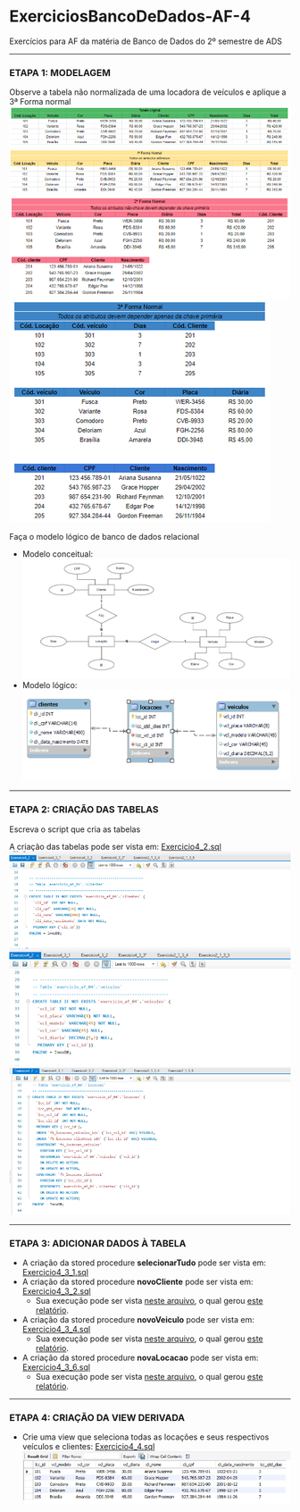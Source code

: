 # ExerciciosBancoDeDados-AF-4
Exercícios para AF da matéria de Banco de Dados do 2º semestre de ADS

--- 
### ETAPA 1: MODELAGEM
Observe a tabela não normalizada de uma locadora de veículos e aplique a 3ª Forma normal<br>
![Exercicio4_1_1_0.png](https://github.com/YasminBrazASilva/ExerciciosBancoDeDados-AF-4/blob/main/Exercicio4_1_1_0.png)<br>
![Exercicio4_1_1_1.png](https://github.com/YasminBrazASilva/ExerciciosBancoDeDados-AF-4/blob/main/Exercicio4_1_1_1.png)<br>
![Exercicio4_1_1_2.png](https://github.com/YasminBrazASilva/ExerciciosBancoDeDados-AF-4/blob/main/Exercicio4_1_1_2.png)<br>
![Exercicio4_1_1_3.png](https://github.com/YasminBrazASilva/ExerciciosBancoDeDados-AF-4/blob/main/Exercicio4_1_1_3.png)<br>


Faça o modelo lógico de banco de dados relacional<br>
* Modelo conceitual: <br>
   ![ExercicioModeloConceitual4_1_2.png](https://github.com/YasminBrazASilva/ExerciciosBancoDeDados-AF-4/blob/main/ExercicioModeloConceitual4_1_2.png)<br>
* Modelo lógico: <br>
   ![ExercicioModeloLogico4_1_2.png](https://github.com/YasminBrazASilva/ExerciciosBancoDeDados-AF-4/blob/main/ExercicioModeloLogico4_1_2.png)<br>

---
### ETAPA 2: CRIAÇÃO DAS TABELAS
Escreva o script que cria as tabelas<br>

A criação das tabelas pode ser vista em: [Exercicio4_2.sql](https://github.com/YasminBrazASilva/ExerciciosBancoDeDados-AF-4/blob/main/Exercicio4_2.sql) <br> 
  ![ExercicioTela4_2_1.png](https://github.com/YasminBrazASilva/ExerciciosBancoDeDados-AF-4/blob/main/ExercicioTela4_2_1.png)
  ![ExercicioTela4_2_2.png](https://github.com/YasminBrazASilva/ExerciciosBancoDeDados-AF-4/blob/main/ExercicioTela4_2_2.png)
  ![ExercicioTela4_2_3.png](https://github.com/YasminBrazASilva/ExerciciosBancoDeDados-AF-4/blob/main/ExercicioTela4_2_3.png)

---
### ETAPA 3: ADICIONAR DADOS À TABELA
  * A criação da stored procedure **selecionarTudo** pode ser vista em: [Exercicio4_3_1.sql](https://github.com/YasminBrazASilva/ExerciciosBancoDeDados-AF-4/blob/main/Exercicio4_3_1.sql) <br>
  * A criação da stored procedure **novoCliente** pode ser vista em: [Exercicio4_3_2.sql](https://github.com/YasminBrazASilva/ExerciciosBancoDeDados-AF-4/blob/main/Exercicio4_3_2.sql) <br>
    * Sua execução pode ser vista [neste arquivo](https://github.com/YasminBrazASilva/ExerciciosBancoDeDados-AF-4/blob/main/Exercicio4_3_3.sql), o qual gerou [este relatório](https://github.com/YasminBrazASilva/ExerciciosBancoDeDados-AF-4/blob/main/ExercicioRelatorio4_3_3.csv). <br>
  * A criação da stored procedure **novoVeiculo** pode ser vista em: [Exercicio4_3_4.sql](https://github.com/YasminBrazASilva/ExerciciosBancoDeDados-AF-4/blob/main/Exercicio4_3_4.sql) <br>
    * Sua execução pode ser vista [neste arquivo](https://github.com/YasminBrazASilva/ExerciciosBancoDeDados-AF-4/blob/main/Exercicio4_3_5.sql), o qual gerou [este relatório](https://github.com/YasminBrazASilva/ExerciciosBancoDeDados-AF-4/blob/main/ExercicioRelatorio4_3_5.csv). <br>
  * A criação da stored procedure **novaLocacao** pode ser vista em: [Exercicio4_3_6.sql](https://github.com/YasminBrazASilva/ExerciciosBancoDeDados-AF-4/blob/main/Exercicio4_3_6.sql) <br>
    * Sua execução pode ser vista [neste arquivo](https://github.com/YasminBrazASilva/ExerciciosBancoDeDados-AF-4/blob/main/Exercicio4_3_7.sql), o qual gerou [este relatório](https://github.com/YasminBrazASilva/ExerciciosBancoDeDados-AF-4/blob/main/ExercicioRelatorio4_3_7.csv). <br> 

--- 

### ETAPA 4: CRIAÇÃO DA VIEW DERIVADA
* Crie uma view que seleciona todas as locações e seus respectivos veículos e clientes: [Exercicio4_4.sql](https://github.com/YasminBrazASilva/ExerciciosBancoDeDados-AF-4/blob/main/Exercicio4_4.sql)
![ExercicioTela4_4.png](https://github.com/YasminBrazASilva/ExerciciosBancoDeDados-AF-4/blob/main/ExercicioTela4_4.png)
